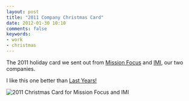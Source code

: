 ```yaml
---
layout: post
title: "2011 Company Christmas Card"
date: 2012-01-30 10:10
comments: false
keywords:
- work
- christmas
---
```

The 2011 holiday card we sent out from [Mission Focus](http://missionfocus.com) and [IMI](http://imintel.org), our two companies.

I like this one better than [Last Years!](/blog/2011/01/04/holiday-card-for-my-companies/)

![2011 Christmas Card for Mission Focus and IMI](http://media.eick.us/media/photographs/2012/2012-01-15/2011-holiday-card-.jpg)

